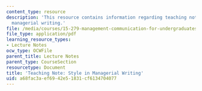 ```yaml
---
content_type: resource
description: 'This resource contains information regarding teaching note: style in
  managerial writing.'
file: /media/courses/15-279-management-communication-for-undergraduates-fall-2012/a68fac3aef6942e51831cf6134704077_MIT15_279F12_stylMngrWrtng.pdf
file_type: application/pdf
learning_resource_types:
- Lecture Notes
ocw_type: OCWFile
parent_title: Lecture Notes
parent_type: CourseSection
resourcetype: Document
title: 'Teaching Note: Style in Managerial Writing'
uid: a68fac3a-ef69-42e5-1831-cf6134704077
---
```

